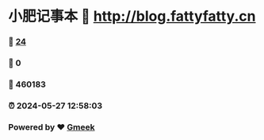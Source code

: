# 小肥记事本 :link: http://blog.fattyfatty.cn 
### :page_facing_up: [24](http://blog.fattyfatty.cn/tag.html) 
### :speech_balloon: 0 
### :hibiscus: 460183 
### :alarm_clock: 2024-05-27 12:58:03 
### Powered by :heart: [Gmeek](https://github.com/Meekdai/Gmeek)
